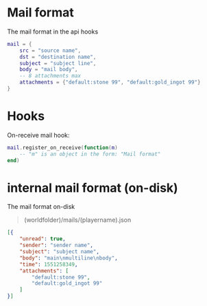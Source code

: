 
# Mail format
The mail format in the api hooks

```lua
mail = {
	src = "source name",
	dst = "destination name",
	subject = "subject line",
	body = "mail body",
	-- 8 attachments max
	attachments = {"default:stone 99", "default:gold_ingot 99"}
}
```

# Hooks
On-receive mail hook:

```lua
mail.register_on_receive(function(m)
	-- "m" is an object in the form: "Mail format"
end)
```

# internal mail format (on-disk)
The mail format on-disk

> (worldfolder)/mails/(playername).json

```json
[{
	"unread": true,
	"sender": "sender name",
	"subject": "subject name",
	"body": "main\nmultiline\nbody",
	"time": 1551258349,
	"attachments": [
		"default:stone 99",
		"default:gold_ingot 99"
	]
}]

```